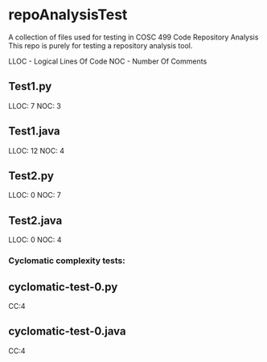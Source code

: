 # repoAnalysisTest
A collection of files used for testing in COSC 499 Code Repository Analysis
This repo is purely for testing a repository analysis tool.

LLOC - Logical Lines Of Code
NOC - Number Of Comments

## Test1.py
LLOC: 7
NOC: 3

## Test1.java 
LLOC: 12
NOC: 4

## Test2.py
LLOC: 0
NOC: 7

## Test2.java
LLOC: 0
NOC: 4

### Cyclomatic complexity tests:

## cyclomatic-test-0.py
CC:4

## cyclomatic-test-0.java
CC:4

